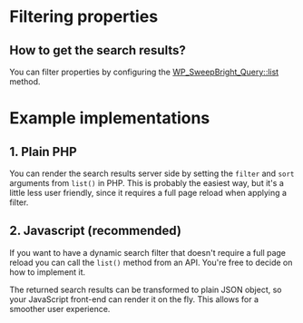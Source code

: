 # Filtering properties

## How to get the search results?

You can filter properties by configuring the [WP_SweepBright_Query::list](6.-Retrieving-data.md#21-list-properties) method.

# Example implementations

## 1. Plain PHP

You can render the search results server side by setting the `filter` and `sort` arguments from `list()` in PHP.
This is probably the easiest way, but it's a little less user friendly, since it requires a full page reload when applying a filter.

## 2. Javascript (recommended)

If you want to have a dynamic search filter that doesn't require a full page reload you can call the `list()` method from an API. You're free to decide on how to implement it.

The returned search results can be transformed to plain JSON object, so your JavaScript front-end can render it on the fly. This allows for a smoother user experience.

